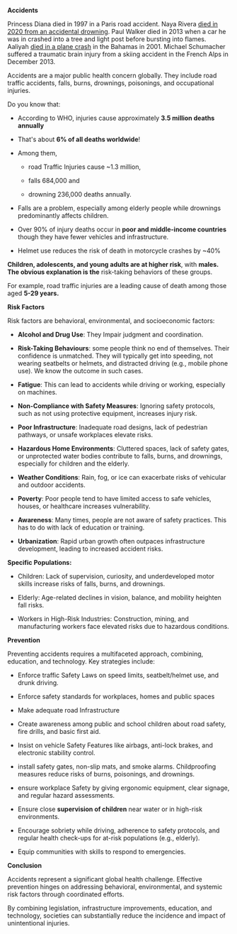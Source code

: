 **Accidents**

Princess Diana died in 1997 in a Paris road accident. Naya Rivera [<u>died
in 2020 from an accidental
drowning</u>](https://www.buzzfeednews.com/article/olivianiland/naya-rivera-cause-of-death-was-accidental-drowning).
Paul Walker died in 2013 when a car he was in crashed into a tree and
light post before bursting into flames. Aaliyah [<u>died in a plane
crash</u>](https://www.nytimes.com/2001/09/08/arts/haste-errors-and-a-fallen-star.html) in
the Bahamas in 2001. Michael Schumacher suffered a traumatic brain
injury from a skiing accident in the French Alps in December 2013.

Accidents are a major public health concern globally. They include road
traffic accidents, falls, burns, drownings, poisonings, and occupational
injuries.

Do you know that:

- According to WHO, injuries cause approximately **3.5 million deaths
  annually**

- That's about **6% of all deaths worldwide**!

- Among them,

  - road Traffic Injuries cause \~1.3 million,

  - falls 684,000 and

  - drowning 236,000 deaths annually.

- Falls are a problem, especially among elderly people while drownings
  predominantly affects children.

- Over 90% of injury deaths occur in **poor and middle-income
  countries** though they have fewer vehicles and infrastructure.

- Helmet use reduces the risk of death in motorcycle crashes by \~40%

**Children, adolescents, and young adults are at higher risk**, with
**males. The obvious explanation is the** risk-taking behaviors of these
groups.

For example, road traffic injuries are a leading cause of death among
those aged **5-29 years.**

**Risk Factors**

Risk factors are behavioral, environmental, and socioeconomic factors:

- **Alcohol and Drug Use**: They Impair judgment and coordination.

- **Risk-Taking Behaviours**: some people think no end of themselves.
  Their confidence is unmatched. They will typically get into speeding,
  not wearing seatbelts or helmets, and distracted driving (e.g., mobile
  phone use). We know the outcome in such cases.

- **Fatigue**: This can lead to accidents while driving or working,
  especially on machines.

- **Non-Compliance with Safety Measures**: Ignoring safety protocols,
  such as not using protective equipment, increases injury risk.

<!-- -->

- **Poor Infrastructure**: Inadequate road designs, lack of pedestrian
  pathways, or unsafe workplaces elevate risks.

- **Hazardous Home Environments**: Cluttered spaces, lack of safety
  gates, or unprotected water bodies contribute to falls, burns, and
  drownings, especially for children and the elderly.

- **Weather Conditions**: Rain, fog, or ice can exacerbate risks of
  vehicular and outdoor accidents.

<!-- -->

- **Poverty**: Poor people tend to have limited access to safe vehicles,
  houses, or healthcare increases vulnerability.

- **Awareness**: Many times, people are not aware of safety practices.
  This has to do with lack of education or training.

- **Urbanization**: Rapid urban growth often outpaces infrastructure
  development, leading to increased accident risks.

**Specific Populations:**

- Children: Lack of supervision, curiosity, and underdeveloped motor
  skills increase risks of falls, burns, and drownings.

- Elderly: Age-related declines in vision, balance, and mobility
  heighten fall risks.

- Workers in High-Risk Industries: Construction, mining, and
  manufacturing workers face elevated risks due to hazardous conditions.

**Prevention**

Preventing accidents requires a multifaceted approach, combining,
education, and technology. Key strategies include:

- Enforce traffic Safety Laws on speed limits, seatbelt/helmet use, and
  drunk driving.

- Enforce safety standards for workplaces, homes and public spaces

- Make adequate road Infrastructure

- Create awareness among public and school children about road safety,
  fire drills, and basic first aid.

- Insist on vehicle Safety Features like airbags, anti-lock brakes, and
  electronic stability control.

<!-- -->

- install safety gates, non-slip mats, and smoke alarms. Childproofing
  measures reduce risks of burns, poisonings, and drownings.

- ensure workplace Safety by giving ergonomic equipment, clear signage,
  and regular hazard assessments.

<!-- -->

- Ensure close **supervision of children** near water or in high-risk
  environments.

- Encourage sobriety while driving, adherence to safety protocols, and
  regular health check-ups for at-risk populations (e.g., elderly).

- Equip communities with skills to respond to emergencies.

**Conclusion**

Accidents represent a significant global health challenge. Effective
prevention hinges on addressing behavioral, environmental, and systemic
risk factors through coordinated efforts.

By combining legislation, infrastructure improvements, education, and
technology, societies can substantially reduce the incidence and impact
of unintentional injuries.
